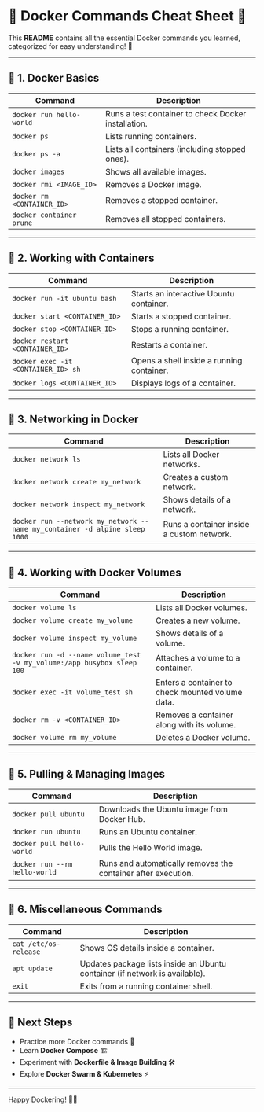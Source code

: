 # 📌 Docker Commands Cheat Sheet 🚀

This **README** contains all the essential Docker commands you learned, categorized for easy understanding! 🎉

---

## 🔹 1. Docker Basics
| Command | Description |
|---------|-------------|
| `docker run hello-world` | Runs a test container to check Docker installation. |
| `docker ps` | Lists running containers. |
| `docker ps -a` | Lists all containers (including stopped ones). |
| `docker images` | Shows all available images. |
| `docker rmi <IMAGE_ID>` | Removes a Docker image. |
| `docker rm <CONTAINER_ID>` | Removes a stopped container. |
| `docker container prune` | Removes all stopped containers. |

---

## 🔹 2. Working with Containers
| Command | Description |
|---------|-------------|
| `docker run -it ubuntu bash` | Starts an interactive Ubuntu container. |
| `docker start <CONTAINER_ID>` | Starts a stopped container. |
| `docker stop <CONTAINER_ID>` | Stops a running container. |
| `docker restart <CONTAINER_ID>` | Restarts a container. |
| `docker exec -it <CONTAINER_ID> sh` | Opens a shell inside a running container. |
| `docker logs <CONTAINER_ID>` | Displays logs of a container. |

---

## 🔹 3. Networking in Docker
| Command | Description |
|---------|-------------|
| `docker network ls` | Lists all Docker networks. |
| `docker network create my_network` | Creates a custom network. |
| `docker network inspect my_network` | Shows details of a network. |
| `docker run --network my_network --name my_container -d alpine sleep 1000` | Runs a container inside a custom network. |

---

## 🔹 4. Working with Docker Volumes
| Command | Description |
|---------|-------------|
| `docker volume ls` | Lists all Docker volumes. |
| `docker volume create my_volume` | Creates a new volume. |
| `docker volume inspect my_volume` | Shows details of a volume. |
| `docker run -d --name volume_test -v my_volume:/app busybox sleep 100` | Attaches a volume to a container. |
| `docker exec -it volume_test sh` | Enters a container to check mounted volume data. |
| `docker rm -v <CONTAINER_ID>` | Removes a container along with its volume. |
| `docker volume rm my_volume` | Deletes a Docker volume. |

---

## 🔹 5. Pulling & Managing Images
| Command | Description |
|---------|-------------|
| `docker pull ubuntu` | Downloads the Ubuntu image from Docker Hub. |
| `docker run ubuntu` | Runs an Ubuntu container. |
| `docker pull hello-world` | Pulls the Hello World image. |
| `docker run --rm hello-world` | Runs and automatically removes the container after execution. |

---

## 🔹 6. Miscellaneous Commands
| Command | Description |
|---------|-------------|
| `cat /etc/os-release` | Shows OS details inside a container. |
| `apt update` | Updates package lists inside an Ubuntu container (if network is available). |
| `exit` | Exits from a running container shell. |

---

## 🎯 Next Steps
- Practice more Docker commands 🚀
- Learn **Docker Compose** 🏗️
- Experiment with **Dockerfile & Image Building** 🛠️
- Explore **Docker Swarm & Kubernetes** ⚡

---

Happy Dockering! 🐳🎉
